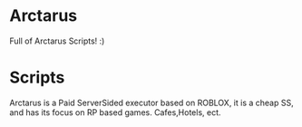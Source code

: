 # Arctarus
Full of Arctarus Scripts!
:)

# Scripts

Arctarus is a Paid ServerSided executor based on ROBLOX, it is a cheap SS, and has its focus on RP based games. Cafes,Hotels, ect.
